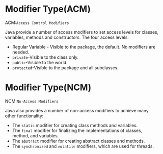 # Modifier Type(ACM) 

ACM:`Access Control Modifiers`

Java provide a number of access modifiers to set access levels for classes, variables, methods and constructors. The four access levels:

- Regular Variable - Visible to the package, the default. No modifiers are needed.
- `private`-Visible to the class only.
- `public`-Visible to the world.
- `protected`-Visible to the package and all subclasses.

# Modifier Type(NCM) 

NCM:`No-Access Modifiers`

Java also provides a number of non-access modifiers to achieve many other functionality:

- The `static` modifier for creating class methods and variables.
- The `final` modifier for finalizing the implementations of classes, method, and variables.
- The `abstract` modifier for creating abstract classes and methods.
- The `synchronized` and `volatile` modifiers, which are used for threads.


